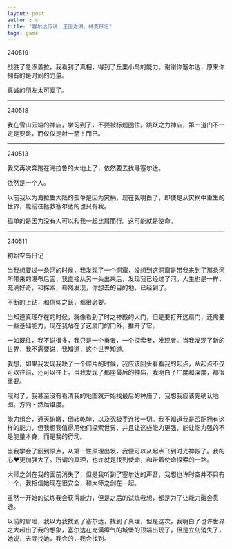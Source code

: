 ```yaml
---
layout: post
author : s
title: "塞尔达传说，王国之泪，林克日记"
tags: game
---
```


240519

战胜了急冻盖拉，我看到了真相，得到了丘栗小鸟的能力。谢谢你塞尔达，原来你拥有的是时间的力量。

真诚的朋友太可爱了。

---
240518

我在雪山云端的神庙，学习到了，不要被标题圈住。跳跃之力神庙，第一道门不一定是要跳，而仅仅是射一箭！而已。

---
240513

我又再次奔跑在海拉鲁的大地上了，依然要去找寻塞尔达。

依然是一个人。

以前我以为海拉鲁大陆的孤单是因为灾祸，现在我明白了，即使是从灾祸中重生的世界，能前往拯救塞尔达的也只有我。

孤单的是因为没有人可以和我一起比肩而行。这可能就是使命。

---
240511

初始空岛日记

当我想要过一条河的时候，我发现了一个洞窟，没想到这洞窟是带我来到了那条河所带来的瀑布后面，我直接从另一头出来后，发现我已经过了河。人生也是一样，充满好奇，和探索，蓦然发现，你想去的目的地，已经到了。

不断的上钻，和信仰之跃，都很必要。

当知道真理存在的时候，就像看到了时之神殿的大门，但是要打开这扇门，还需要一些基础能力，现在我站在了这扇门的门外，推开了它。

一如既往，我不说很多，我只是一个勇者，一个探索者，发现者。当我发现了新的世界，我不需要说，我知道，这个世界知道。

我想，如果我发现我缺了一个碎片的时候，我应该回头看看我的起点，从起点不仅可以往前，还可以往上。当我发现了那座最后的神庙，我明白了广度和深度，都很重要。

哦对了，我甚至没有看清我的地图就开始找最后的神庙了，我想我应该先确认地图。方向 - 然后维度。

能力组合，通天俯瞰，倒转乾坤，以及究极手连接一切。我不知道我是否配拥有这样的能力，但我想我值得用他们探索世界，并且让这些能力更强，能让能力强的不是能量本身，而是我的行动。

当我学会了回到原点，从第一性原理出发，我便可以从起点飞到时光神殿了。我的心❤️更加强大了。所谓的真理，也许就是找到使命，和带着使命探索的一路。

大师之剑在我的面前消失了，但是我听到了塞尔达的声音，我想也许时空并不只有一个，我相信她现在很安全，和大师之剑在一起。

虽然一开始的试炼我会获得能力，但是之后的试炼我想，都是为了让能力融会贯通。

以前的冒险，我以为我找到了塞尔达，找到了真理，但是这次，我明白了也许世界之大超出了我的想象，塞尔达在充满瘴气的城堡的顶端出现了，但是立刻消失了，她说，去寻找她，我会的，我会找到。
